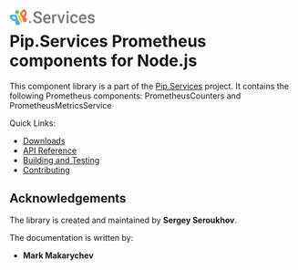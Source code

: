 # <img src="https://github.com/pip-services/pip-services/raw/master/design/Logo.png" alt="Pip.Services Logo" style="max-width:30%"> <br/> Pip.Services Prometheus components for Node.js

This component library is a part of the [Pip.Services](https://github.com/pip-services/pip-services) project.
It contains the following Prometheus components: PrometheusCounters and PrometheusMetricsService

Quick Links:

* [Downloads](https://github.com/pip-services-node/pip-services-prometheus-node/blob/master/doc/Downloads.md)
* [API Reference](https://pip-services3-node.github.io/pip-services3-prometheus-node/globals.html)
* [Building and Testing](https://github.com/pip-services-node/pip-services-prometheus-node/blob/master/doc/Development.md)
* [Contributing](https://github.com/pip-services-node/pip-services-prometheus-node/blob/master/doc/Development.md/#contrib)

## Acknowledgements

The library is created and maintained by **Sergey Seroukhov**.

The documentation is written by:
- **Mark Makarychev**